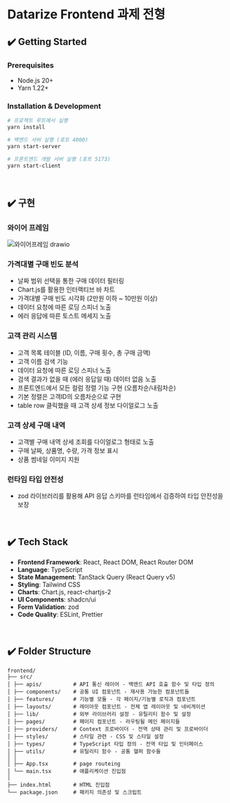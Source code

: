 # Datarize Frontend 과제 전형

## ✔️ Getting Started

### Prerequisites

- Node.js 20+
- Yarn 1.22+

### Installation & Development

```bash
# 프로젝트 루트에서 실행
yarn install

# 백엔드 서버 실행 (포트 4000)
yarn start-server

# 프론트엔드 개발 서버 실행 (포트 5173)
yarn start-client
```

</br>

## ✔️ 구현

### 와이어 프레임
![와이어프레임 drawio](https://github.com/user-attachments/assets/5a29eb91-e268-4981-af3a-fca4f96173c4)


### 가격대별 구매 빈도 분석

- 날짜 범위 선택을 통한 구매 데이터 필터링
- Chart.js를 활용한 인터랙티브 바 차트
- 가격대별 구매 빈도 시각화 (2만원 이하 ~ 10만원 이상)
- 데이터 요청에 따른 로딩 스피너 노출
- 에러 응답에 따른 토스트 메세지 노출

### 고객 관리 시스템

- 고객 목록 테이블 (ID, 이름, 구매 횟수, 총 구매 금액)
- 고객 이름 검색 기능
- 데이터 요청에 따른 로딩 스피너 노출
- 검색 결과가 없을 때 (에러 응답일 때) 데이터 없음 노출
- 프론트엔드에서 모든 컬럼 정렬 기능 구현 (오름차순/내림차순)
- 기본 정렬은 고객ID의 오름차순으로 구현
- table row 클릭했을 때 고객 상세 정보 다이얼로그 노출

### 고객 상세 구매 내역

- 고객별 구매 내역 상세 조회를 다이얼로그 형태로 노출
- 구매 날짜, 상품명, 수량, 가격 정보 표시
- 상품 썸네일 이미지 지원

### 런타임 타입 안전성

- zod 라이브러리를 활용해 API 응답 스키마를 런타임에서 검증하여 타입 안전성을 보장

</br>

## ✔️ Tech Stack

- **Frontend Framework**: React, React DOM, React Router DOM
- **Language**: TypeScript
- **State Management**: TanStack Query (React Query v5)
- **Styling**: Tailwind CSS
- **Charts**: Chart.js, react-chartjs-2
- **UI Components**: shadcn/ui
- **Form Validation**: zod
- **Code Quality**: ESLint, Prettier

</br>

## ✔️ Folder Structure

```
frontend/
├── src/
│ ├── apis/          # API 통신 레이어 - 백엔드 API 호출 함수 및 타입 정의
│ ├── components/    # 공통 UI 컴포넌트 - 재사용 가능한 컴포넌트들
│ ├── features/      # 기능별 모듈 - 각 페이지/기능별 로직과 컴포넌트
│ ├── layouts/       # 레이아웃 컴포넌트 - 전체 앱 레이아웃 및 네비게이션
│ ├── lib/           # 외부 라이브러리 설정 - 유틸리티 함수 및 설정
│ ├── pages/         # 페이지 컴포넌트 - 라우팅될 메인 페이지들
│ ├── providers/     # Context 프로바이더 - 전역 상태 관리 및 프로바이더
│ ├── styles/        # 스타일 관련 - CSS 및 스타일 설정
│ ├── types/         # TypeScript 타입 정의 - 전역 타입 및 인터페이스
│ ├── utils/         # 유틸리티 함수 - 공통 헬퍼 함수들
│ │
│ ├── App.tsx        # page routeing
│ └── main.tsx       # 애플리케이션 진입점
│
├── index.html       # HTML 진입점
└── package.json     # 패키지 의존성 및 스크립트
```
